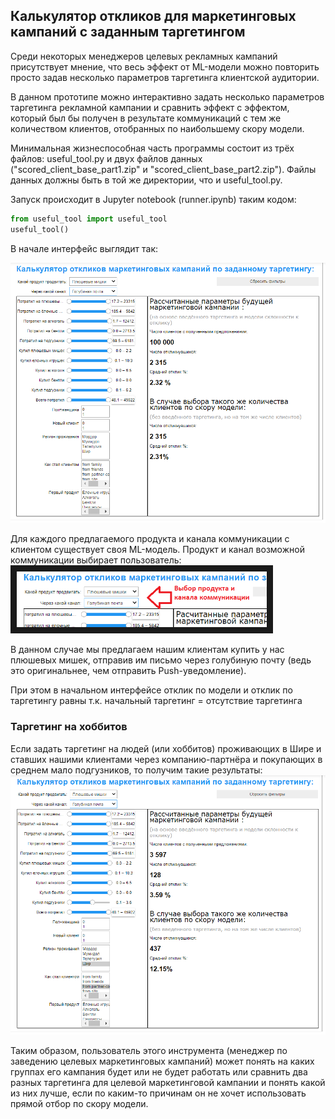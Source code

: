## Калькулятор откликов для маркетинговых кампаний с заданным таргетингом

Среди некоторых менеджеров целевых рекламных кампаний присутствует мнение, что весь эффект от ML-модели можно
повторить просто задав несколько параметров таргетинга клиентской аудитории. <br>

В данном прототипе можно интерактивно задать несколько параметров таргетинга рекламной кампании и сравнить 
эффект с эффектом, который был бы получен в результате коммуникаций с тем же количеством клиентов, отобранных
по наибольшему скору модели.

Минимальная жизнеспособная чаcть программы состоит из трёх файлов: useful_tool.py и двух файлов данных ("scored_client_base_part1.zip" и "scored_client_base_part2.zip"). Файлы данных должны быть в той же директории, что и useful_tool.py. 

Запуск происходит в Jupyter notebook (runner.ipynb) таким кодом:
```python
from useful_tool import useful_tool
useful_tool()
```

В начале интерфейс выглядит так:

<img src="screenshots/Начальный_интерфейс.png" width=700>

Для каждого предлагаемого продукта и канала коммуникации с клиентом существует своя ML-модель. Продукт и канал возможной
коммуникации выбирает пользователь:
<img src="screenshots/Выбор_модели.png" width=400 border="10">

В данном случае мы предлагаем нашим клиентам купить у нас плюшевых мишек, отправив им письмо через голубиную почту (ведь это оригинальнее, чем отправить Push-уведомление).

При этом в начальном интерфейсе отклик по модели и отклик по таргетингу равны т.к. начальный таргетинг = отсутствие таргетинга

### Таргетинг на хоббитов
Если задать таргетинг на людей (или хоббитов) проживающих в Шире и ставших нашими клиентами через компанию-партнёра и 
покупающих в среднем мало подгузников, то получим такие результаты:
<img src="screenshots/Таргетинг_на_хоббитов.png" width=700>

Таким образом, пользователь этого инструмента (менеджер по заведению целевых маркетинговых кампаний) может понять на каких группах его кампания будет или не будет работать или сравнить два разных таргетинга для целевой маркетинговой кампании и понять какой из них лучше, если по каким-то причинам он не хочет использовать прямой отбор по скору модели.
